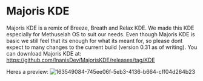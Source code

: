 # Majoris KDE
Majoris KDE is a remix of Breeze, Breath and Relax KDE. We made this KDE especially for Methuselah OS to suit our needs. Even though Majoris KDE is basic we still feel that its enough for what its meant for, so please dont expect to many changes to the current build (version 0.31 as of writing). 
You can download Majoris KDE at: https://github.com/InanisDev/MajorisKDE/releases/tag/KDE

Heres a preview:
![163549084-745ee06f-5eb3-4136-b664-cff04d264b23](https://user-images.githubusercontent.com/89377971/165696296-7093bafb-2476-41a8-97a7-c3476add1172.png)
